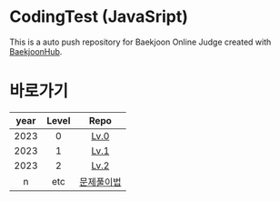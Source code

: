 # CodingTest (JavaSript)

This is a auto push repository for Baekjoon Online Judge created with [BaekjoonHub](https://github.com/BaekjoonHub/BaekjoonHub).

# 바로가기

| year | Level |                 Repo                  |
| :--: | :---: | :-----------------------------------: |
| 2023 |   0   |      [Lv.0](/프로그래머스/Lv.0/)      |
| 2023 |   1   |      [Lv.1](/프로그래머스/Lv.1/)      |
| 2023 |   2   |       [Lv.2](/프로그래머스/2/)        |
|  n   |  etc  | [문제풀이법](/프로그래머스/README.md) |
